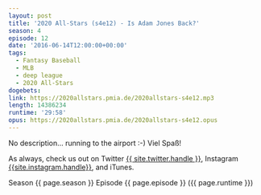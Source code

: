 ```yaml
---
layout: post
title: '2020 All-Stars (s4e12) - Is Adam Jones Back?'
season: 4
episode: 12
date: '2016-06-14T12:00:00+00:00'
tags:
  - Fantasy Baseball
  - MLB
  - deep league
  - 2020 All-Stars
dogebets:
link: https://2020allstars.pmia.de/2020allstars-s4e12.mp3
length: 14386234
runtime: '29:58'
opus: https://2020allstars.pmia.de/2020allstars-s4e12.opus
---
```

No description... running to the airport :-)  Viel Spaß!  

As always, check us out on Twitter [{{ site.twitter.handle }}]({{site.twitter.url}}), Instagram [{{site.instagram.handle}}]({{site.instagram.url}}), and iTunes.  

Season {{ page.season }} Episode {{ page.episode }} ({{ page.runtime }})  
